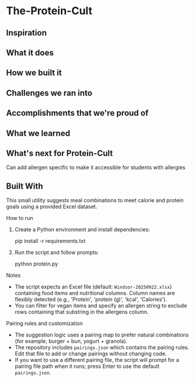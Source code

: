 # The-Protein-Cult


## Inspiration



## What it does




## How we built it




## Challenges we ran into



## Accomplishments that we're proud of




## What we learned





## What's next for Protein-Cult

Can add allergen specific to make it accessible for students with allergies





## Built With

This small utility suggests meal combinations to meet calorie and protein goals using a provided Excel dataset.

How to run
1. Create a Python environment and install dependencies:

	pip install -r requirements.txt

2. Run the script and follow prompts:

	python protein.py

Notes
- The script expects an Excel file (default: `Windsor-20250922.xlsx`) containing food items and nutritional columns. Column names are flexibly detected (e.g., 'Protein', 'protein (g)', 'kcal', 'Calories').
- You can filter for vegan items and specify an allergen string to exclude rows containing that substring in the allergens column.

Pairing rules and customization
 - The suggestion logic uses a pairing map to prefer natural combinations (for example, burger + bun, yogurt + granola).
 - The repository includes `pairings.json` which contains the pairing rules. Edit that file to add or change pairings without changing code.
 - If you want to use a different pairing file, the script will prompt for a pairing file path when it runs; press Enter to use the default `pairings.json`.